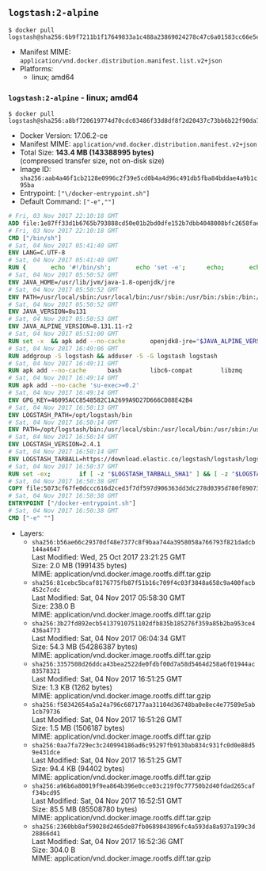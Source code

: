 ## `logstash:2-alpine`

```console
$ docker pull logstash@sha256:6b9f7211b1f17649833a1c488a23869024278c47c6a01583cc66e5ec118a2d9d
```

-	Manifest MIME: `application/vnd.docker.distribution.manifest.list.v2+json`
-	Platforms:
	-	linux; amd64

### `logstash:2-alpine` - linux; amd64

```console
$ docker pull logstash@sha256:a8bf720619774d70cdc03486f33d8df8f2d20437c73bb6b22f90da784faa209b
```

-	Docker Version: 17.06.2-ce
-	Manifest MIME: `application/vnd.docker.distribution.manifest.v2+json`
-	Total Size: **143.4 MB (143388995 bytes)**  
	(compressed transfer size, not on-disk size)
-	Image ID: `sha256:aab4a46f1cb2128e0996c2f39e5cd0b4a4d96c491db5fba84bddae4a9b1c95ba`
-	Entrypoint: `["\/docker-entrypoint.sh"]`
-	Default Command: `["-e",""]`

```dockerfile
# Fri, 03 Nov 2017 22:10:18 GMT
ADD file:1e87ff33d1b6765b793888cd50e01b2bd0dfe152b7dbb4048008bfc2658faea7 in / 
# Fri, 03 Nov 2017 22:10:18 GMT
CMD ["/bin/sh"]
# Sat, 04 Nov 2017 05:41:40 GMT
ENV LANG=C.UTF-8
# Sat, 04 Nov 2017 05:41:40 GMT
RUN { 		echo '#!/bin/sh'; 		echo 'set -e'; 		echo; 		echo 'dirname "$(dirname "$(readlink -f "$(which javac || which java)")")"'; 	} > /usr/local/bin/docker-java-home 	&& chmod +x /usr/local/bin/docker-java-home
# Sat, 04 Nov 2017 05:50:52 GMT
ENV JAVA_HOME=/usr/lib/jvm/java-1.8-openjdk/jre
# Sat, 04 Nov 2017 05:50:52 GMT
ENV PATH=/usr/local/sbin:/usr/local/bin:/usr/sbin:/usr/bin:/sbin:/bin:/usr/lib/jvm/java-1.8-openjdk/jre/bin:/usr/lib/jvm/java-1.8-openjdk/bin
# Sat, 04 Nov 2017 05:50:52 GMT
ENV JAVA_VERSION=8u131
# Sat, 04 Nov 2017 05:50:53 GMT
ENV JAVA_ALPINE_VERSION=8.131.11-r2
# Sat, 04 Nov 2017 05:51:00 GMT
RUN set -x 	&& apk add --no-cache 		openjdk8-jre="$JAVA_ALPINE_VERSION" 	&& [ "$JAVA_HOME" = "$(docker-java-home)" ]
# Sat, 04 Nov 2017 16:49:06 GMT
RUN addgroup -S logstash && adduser -S -G logstash logstash
# Sat, 04 Nov 2017 16:49:11 GMT
RUN apk add --no-cache 		bash 		libc6-compat 		libzmq
# Sat, 04 Nov 2017 16:49:14 GMT
RUN apk add --no-cache 'su-exec>=0.2'
# Sat, 04 Nov 2017 16:49:14 GMT
ENV GPG_KEY=46095ACC8548582C1A2699A9D27D666CD88E42B4
# Sat, 04 Nov 2017 16:50:13 GMT
ENV LOGSTASH_PATH=/opt/logstash/bin
# Sat, 04 Nov 2017 16:50:14 GMT
ENV PATH=/opt/logstash/bin:/usr/local/sbin:/usr/local/bin:/usr/sbin:/usr/bin:/sbin:/bin:/usr/lib/jvm/java-1.8-openjdk/jre/bin:/usr/lib/jvm/java-1.8-openjdk/bin
# Sat, 04 Nov 2017 16:50:14 GMT
ENV LOGSTASH_VERSION=2.4.1
# Sat, 04 Nov 2017 16:50:14 GMT
ENV LOGSTASH_TARBALL=https://download.elastic.co/logstash/logstash/logstash-2.4.1.tar.gz LOGSTASH_TARBALL_ASC= LOGSTASH_TARBALL_SHA1=5ee4f3fa0ad4b182b3f00b4181a20c4e31a907b4
# Sat, 04 Nov 2017 16:50:37 GMT
RUN set -ex; 		if [ -z "$LOGSTASH_TARBALL_SHA1" ] && [ -z "$LOGSTASH_TARBALL_ASC" ]; then 		echo >&2 'error: have neither a SHA1 _or_ a signature file -- cannot verify download!'; 		exit 1; 	fi; 		apk add --no-cache --virtual .fetch-deps 		ca-certificates 		gnupg 		openssl 		tar 	; 		wget -O logstash.tar.gz "$LOGSTASH_TARBALL"; 		if [ "$LOGSTASH_TARBALL_SHA1" ]; then 		echo "$LOGSTASH_TARBALL_SHA1 *logstash.tar.gz" | sha1sum -c -; 	fi; 		if [ "$LOGSTASH_TARBALL_ASC" ]; then 		wget -O logstash.tar.gz.asc "$LOGSTASH_TARBALL_ASC"; 		export GNUPGHOME="$(mktemp -d)"; 		gpg --keyserver ha.pool.sks-keyservers.net --recv-keys "$GPG_KEY"; 		gpg --batch --verify logstash.tar.gz.asc logstash.tar.gz; 		rm -rf "$GNUPGHOME" logstash.tar.gz.asc; 	fi; 		dir="$(dirname "$LOGSTASH_PATH")"; 		mkdir -p "$dir"; 	tar -xf logstash.tar.gz --strip-components=1 -C "$dir"; 	rm logstash.tar.gz; 		apk del .fetch-deps; 		export LS_SETTINGS_DIR="$dir/config"; 	if [ -f "$LS_SETTINGS_DIR/log4j2.properties" ]; then 		cp "$LS_SETTINGS_DIR/log4j2.properties" "$LS_SETTINGS_DIR/log4j2.properties.dist"; 		truncate -s 0 "$LS_SETTINGS_DIR/log4j2.properties"; 	fi; 		for userDir in 		"$dir/config" 		"$dir/data" 	; do 		if [ -d "$userDir" ]; then 			chown -R logstash:logstash "$userDir"; 		fi; 	done; 		logstash --version
# Sat, 04 Nov 2017 16:50:38 GMT
COPY file:5073cf67fe0dccc616d2ced3f7df597d906363dd3dc278d0395d780f89073ce8 in / 
# Sat, 04 Nov 2017 16:50:38 GMT
ENTRYPOINT ["/docker-entrypoint.sh"]
# Sat, 04 Nov 2017 16:50:38 GMT
CMD ["-e" ""]
```

-	Layers:
	-	`sha256:b56ae66c29370df48e7377c8f9baa744a3958058a766793f821dadcb144a4647`  
		Last Modified: Wed, 25 Oct 2017 23:21:25 GMT  
		Size: 2.0 MB (1991435 bytes)  
		MIME: application/vnd.docker.image.rootfs.diff.tar.gzip
	-	`sha256:81cebc5bcaf8176775fb87f51b16c709f4c03f3848a658c9a400facb452c7cdc`  
		Last Modified: Sat, 04 Nov 2017 05:58:30 GMT  
		Size: 238.0 B  
		MIME: application/vnd.docker.image.rootfs.diff.tar.gzip
	-	`sha256:3b27fd892ecb54137910751102dfb835b185276f359a85b2ba953ce4436a4773`  
		Last Modified: Sat, 04 Nov 2017 06:04:34 GMT  
		Size: 54.3 MB (54286387 bytes)  
		MIME: application/vnd.docker.image.rootfs.diff.tar.gzip
	-	`sha256:3357508d26ddca43bea2522de0fdbf00d7a58d5464d258a6f01944ac83578321`  
		Last Modified: Sat, 04 Nov 2017 16:51:25 GMT  
		Size: 1.3 KB (1262 bytes)  
		MIME: application/vnd.docker.image.rootfs.diff.tar.gzip
	-	`sha256:f58342654a5a24a796c687177aa31104d36748ba0e8ec4e77589e5ab1cb79736`  
		Last Modified: Sat, 04 Nov 2017 16:51:26 GMT  
		Size: 1.5 MB (1506187 bytes)  
		MIME: application/vnd.docker.image.rootfs.diff.tar.gzip
	-	`sha256:0aa7fa729ec3c240994186ad6c95297fb9130ab834c931fc0d0e88d59e431dce`  
		Last Modified: Sat, 04 Nov 2017 16:51:25 GMT  
		Size: 94.4 KB (94402 bytes)  
		MIME: application/vnd.docker.image.rootfs.diff.tar.gzip
	-	`sha256:a96b6a80019f9ea864b396e0cce03c219f0c77750b2d40fdad265caff34bcd95`  
		Last Modified: Sat, 04 Nov 2017 16:52:51 GMT  
		Size: 85.5 MB (85508780 bytes)  
		MIME: application/vnd.docker.image.rootfs.diff.tar.gzip
	-	`sha256:2360bb8af59028d2465de87fb0689843896fc4a593da8a937a199c3d28866d41`  
		Last Modified: Sat, 04 Nov 2017 16:52:36 GMT  
		Size: 304.0 B  
		MIME: application/vnd.docker.image.rootfs.diff.tar.gzip
